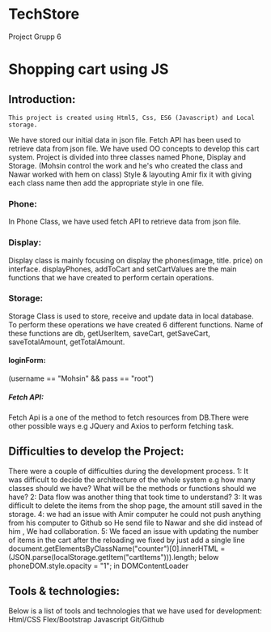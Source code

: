 # TechStore
Project Grupp 6
# Shopping cart using JS

## Introduction:
	This project is created using Html5, Css, ES6 (Javascript) and Local storage.
We have stored our initial data in json file. Fetch API has been used to retrieve data from json file.
We have used OO concepts to develop this cart system. Project is divided into three classes named Phone, Display and Storage.
(Mohsin control the work and he's who created the class and Nawar worked with hem on class)
Style & layouting Amir fix it with giving each class name then add the appropriate style in one file. 

### Phone:
In Phone Class,  we have used fetch API to retrieve data from json file.

### Display:
Display class is mainly focusing on display the phones(image, title. price) on interface. displayPhones, addToCart and setCartValues are the main functions that we have created to perform certain operations.
### Storage:
Storage Class is used to store, receive and update  data in local database. To perform these operations we have created 6 different functions. Name of these functions are db, getUserItem, saveCart, getSaveCart, saveTotalAmount, getTotalAmount.

#### loginForm:

(username == "Mohsin" && pass == "root")

##### Fetch API: 
Fetch Api is a one of the method to fetch resources from DB.There were other possible ways e.g JQuery and Axios to perform fetching task.

## Difficulties to develop the Project: 
There were a couple of difficulties during the development process.
1: It was difficult to decide the architecture of the whole system e.g how many classes should we have? What will be the methods or functions should we have?
2: Data flow was another thing that took time to understand?
3: It was difficult to delete the items from the shop page, the amount still saved in the storage.
4: we had an issue with Amir computer he could not push anything from his computer to Github so He send file to Nawar and   she did instead of him , We had collaboration.
5: We faced an issue with updating the number of items in the cart after the reloading we fixed by just add a single line
      document.getElementsByClassName("counter")[0].innerHTML = (JSON.parse(localStorage.getItem("cartItems"))).length;
below phoneDOM.style.opacity = "1"; in DOMContentLoader 

## Tools & technologies:

Below is a list of tools and technologies that we have used for development:
Html/CSS
Flex/Bootstrap
Javascript
Git/Github



